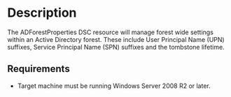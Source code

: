 # Description

The ADForestProperties DSC resource will manage forest wide settings within an Active Directory forest.
These include User Principal Name (UPN) suffixes, Service Principal Name (SPN) suffixes and the tombstone lifetime.

## Requirements

* Target machine must be running Windows Server 2008 R2 or later.
